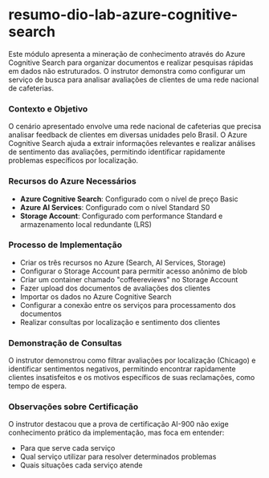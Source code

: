 # resumo-dio-lab-azure-cognitive-search

Este módulo apresenta a mineração de conhecimento através do Azure Cognitive Search para organizar documentos e realizar pesquisas rápidas em dados não estruturados. O instrutor demonstra como configurar um serviço de busca para analisar avaliações de clientes de uma rede nacional de cafeterias.

### Contexto e Objetivo

O cenário apresentado envolve uma rede nacional de cafeterias que precisa analisar feedback de clientes em diversas unidades pelo Brasil. O Azure Cognitive Search ajuda a extrair informações relevantes e realizar análises de sentimento das avaliações, permitindo identificar rapidamente problemas específicos por localização.

### Recursos do Azure Necessários

- **Azure Cognitive Search**: Configurado com o nível de preço Basic
- **Azure AI Services**: Configurado com o nível Standard S0
- **Storage Account**: Configurado com performance Standard e armazenamento local redundante (LRS)

### Processo de Implementação

- Criar os três recursos no Azure (Search, AI Services, Storage)
- Configurar o Storage Account para permitir acesso anônimo de blob
- Criar um container chamado "coffeereviews" no Storage Account
- Fazer upload dos documentos de avaliações dos clientes
- Importar os dados no Azure Cognitive Search
- Configurar a conexão entre os serviços para processamento dos documentos
- Realizar consultas por localização e sentimento dos clientes

### Demonstração de Consultas

O instrutor demonstrou como filtrar avaliações por localização (Chicago) e identificar sentimentos negativos, permitindo encontrar rapidamente clientes insatisfeitos e os motivos específicos de suas reclamações, como tempo de espera.

### Observações sobre Certificação

O instrutor destacou que a prova de certificação AI-900 não exige conhecimento prático da implementação, mas foca em entender:

- Para que serve cada serviço
- Qual serviço utilizar para resolver determinados problemas
- Quais situações cada serviço atende
